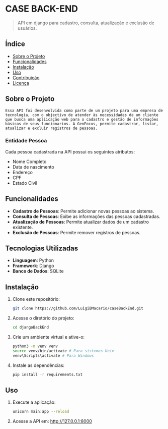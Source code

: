  # CASE BACK-END

> API em django para cadastro, consulta, atualização e exclusão de usuários.

## Índice
- [Sobre o Projeto](#sobre-o-projeto)
- [Funcionalidades](#funcionalidades)
- [Instalação](#instalação)
- [Uso](#uso)
- [Contribuição](#contribuição)
- [Licença](#licença)

## Sobre o Projeto
    Essa API foi desenvolvida como parte de um projeto para uma empresa de tecnologia, com o objectivo de atender às necessidades de um cliente que busca uma apliicação web para o cadastro e gestão de informações básicas de seus funcionarios. A GenFocus, permite cadastrar, listar, atualizar e excluir registros de pessoas.
### Entidade Pessoa
Cada pessoa cadastrada na API possui os seguintes atributos:
- Nome Completo
- Data de nascimento
- Endereço
- CPF
- Estado Civil

## Funcionalidades

- **Cadastro de Pessoas**: Permite adicionar novas pessoas ao sistema.
- **Consulta de Pessoas**: Exibe as informações das pessoas cadastradas.
- **Atualização de Pessoas**: Permite atualizar dados de um cadastro existente.
- **Exclusão de Pessoas**: Permite remover registros de pessoas.

## Tecnologias Utilizadas

- **Linguagem**: Python
- **Framework**: Django
- **Banco de Dados**: SQLite

## Instalação

1. Clone este repositório:
   ```bash
   git clone https://github.com/LuigiBMacario/caseBackEnd.git
2. Acesse o diretório do projeto:
   ```bash
   cd djangoBackEnd
3. Crie um ambiente virtual e ative-o:
    ```bash
    python3 -m venv venv
    source venv/bin/activate # Para sistemas Unix
    venv\Scripts\activate # Para Windows
4. Instale as dependências:
   ```bash 
   pip install -r requirements.txt

## Uso

1. Execute a aplicação:
   ```bash
   unicorn main:app --reload
   
2. Acesse a API em:
   http://127.0.0.1:8000